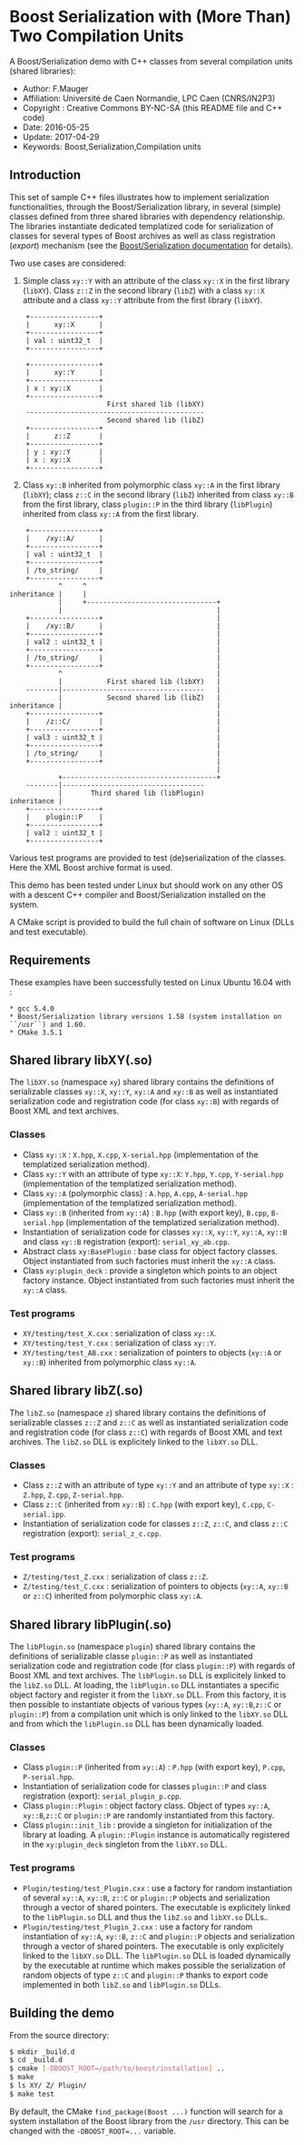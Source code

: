 # Boost Serialization with (More Than) Two Compilation Units

A Boost/Serialization demo with C++ classes  from several compilation units (shared libraries):

* Author:      F.Mauger
* Affiliation: Université de Caen Normandie, LPC Caen (CNRS/IN2P3)
* Copyright :  Creative Commons BY-NC-SA (this README file and C++ code)
* Date:        2016-05-25
* Update:      2017-04-29
* Keywords:    Boost,Serialization,Compilation units

## Introduction

This  set   of  sample   C++  files   illustrates  how   to  implement
serialization   functionalities,   through   the   Boost/Serialization
library,  in   several  (simple)  classes  defined   from  three  shared
libraries with dependency relationship.   The libraries  instantiate
dedicated templatized  code for  serialization of classes  for several
types  of Boost  archives  as well  as  class registration  (*export*)
mechanism                                                         (see
the [Boost/Serialization documentation](http://www.boost.org/doc/libs/1_61_0/libs/serialization/doc/index.html)
for details).

Two use cases are considered:

1)  Simple class  ``xy::Y``  with an  attribute of  the
   class  ``xy::X`` in the  first library (``libXY``).  Class  ``z::Z`` in
   the second  library (``libZ``) with a class  ``xy::X`` attribute
   and  a  class  ``xy::Y``  attribute  from  the  first
   library (``libXY``).

```
    +-----------------+
    |      xy::X      |
    +-----------------+
    | val : uint32_t  |
    +-----------------+

    +-----------------+
    |      xy::Y      |
    +-----------------+
    | x : xy::X       |
    +-----------------+
                        First shared lib (libXY)
    --------------------------------------------
                        Second shared lib (libZ)
    +-----------------+
    |      z::Z       |
    +-----------------+
    | y : xy::Y       |
    | x : xy::X       |
    +-----------------+
```

2) Class ``xy::B``  inherited from  polymorphic class  ``xy::A`` in  the first
   library (``libXY``); class  ``z::C`` in  the second  library (``libZ``) inherited  from class
   ``xy::B`` from the first library, class  ``plugin::P`` in  the third  library (``libPlugin``) inherited  from class
   ``xy::A`` from the first library.

```
    +-----------------+
    |    /xy::A/      |
    +-----------------+
    | val : uint32_t  |
    +-----------------+
    | /to_string/     |
    +-----------------+
            ^     ^
inheritance |     |
            |     +--------------------------------+
            |                                      |
    +-----------------+                            |
    |    /xy::B/      |                            |
    +-----------------+                            |
    | val2 : uint32_t |                            |
    +-----------------+                            |
    | /to_string/     |                            |
    +-----------------+                            |
            ^                                      |
            |           First shared lib (libXY)   |
    --------|-----------------------------------   |
            |           Second shared lib (libZ)   |
inheritance |                                      |
    +-----------------+                            |
    |    /z::C/       |                            |
    +-----------------+                            |
    | val3 : uint32_t |                            |
    +-----------------+                            |
    | /to_string/     |                            |
    +-----------------+                            |
                                                   |
            +--------------------------------------+
    --------|-----------------------------------
            |       Third shared lib (libPlugin)
inheritance |
    +-----------------+
    |    plugin::P    |
    +-----------------+
    | val2 : uint32_t |
    +-----------------+

```

Various  test programs are provided to test (de)serialization of
the classes. Here the XML Boost archive format is used.

This demo has been tested under Linux  but should work on any other OS
with a descent  C++ compiler and Boost/Serialization  installed on the
system.

A CMake script is provided to build the full chain of software on Linux (DLLs and test executable).

## Requirements

These examples  have been  successfully tested  on Linux  Ubuntu 16.04 with :

	* gcc 5.4.0
	* Boost/Serialization library versions 1.58 (system installation on ``/usr``) and 1.60.
	* CMake 3.5.1

## Shared library libXY(.so)

The  ``libXY.so``  (namespace  ``xy``)  shared  library  contains  the
definitions  of serializable  classes ``xy::X``,  ``xy::Y``, ``xy::A``
and  ``xy::B``   as  well  as  instantiated   serialization  code  and
registration code (for class ``xy::B``)  with regards of Boost XML and
text archives.

### Classes

  * Class   ``xy::X``   :   ``X.hpp``,   ``X.cpp``,   ``X-serial.hpp``
    (implementation of the templatized serialization method).
  * Class ``xy::Y``  with an  attribute of type  ``xy::X``: ``Y.hpp``,
    ``Y.cpp``,  ``Y-serial.hpp``  (implementation of  the  templatized
    serialization method).
  * Class  ``xy::A``  (polymorphic   class)  :  ``A.hpp``,  ``A.cpp``,
    ``A-serial.hpp`` (implementation of  the templatized serialization
    method).
  * Class  ``xy::B``  (inherited  from ``xy::A``)  :  ``B.hpp``  (with
    export  key), ``B.cpp``,  ``B-serial.hpp`` (implementation  of the
    templatized serialization method).
  * Instantiation  of   serialization  code  for   classes  ``xy::X``,
    ``xy::Y``, ``xy::A``,  ``xy::B`` and class  ``xy::B`` registration
    (export): ``serial_xy_ab.cpp``.
  * Abstract class  ``xy:BasePlugin``  :  base class for object factory classes.
    Object instantiated from such factories must inherit the ``xy::A`` class.
  * Class  ``xy:plugin_deck``  :  provide a singleton which points to an object factory instance.
    Object instantiated from such factories must inherit the ``xy::A`` class.

### Test programs

  * ``XY/testing/test_X.cxx``   :   serialization   of  class   ``xy::X``.
  * ``XY/testing/test_Y.cxx``   :   serialization   of  class   ``xy::Y``.
  * ``XY/testing/test_AB.cxx`` :  serialization of pointers to  objects (``xy::A`` or
    ``xy::B``)   inherited   from   polymorphic  class   ``xy::A``.

## Shared library libZ(.so)

The  ``libZ.so``   (namespace  ``z``)  shared  library   contains  the
definitions  of  serializable  classes  ``z::Z`` and  ``z::C``  as  well  as
instantiated  serialization  code  and registration  code  (for  class
``z::C``) with regards of Boost XML and text archives.
The ``libZ.so``  DLL is explicitely linked to the ``libXY.so`` DLL.

### Classes

  * Class ``z::Z``  with an attribute of  type ``xy::Y`` and an  attribute of
	type ``xy::X`` : ``Z.hpp``, ``Z.cpp``, ``Z-serial.hpp``.
  * Class ``z::C`` (inherited from ``xy::B``)  : ``C.hpp`` (with export key),
    ``C.cpp``, ``C-serial.ipp``.
  * Instantiation of serialization code  for classes ``z::Z``, ``z::C``, and
    class ``z::C`` registration (export): ``serial_z_c.cpp``.

### Test programs

  * ``Z/testing/test_Z.cxx``   :   serialization   of  class   ``z::Z``.
  * ``Z/testing/test_C.cxx``  : serialization  of  pointers  to objects  (``xy::A``,
    ``xy::B`` or  ``z::C``) inherited from polymorphic  class ``xy::A``.

## Shared library libPlugin(.so)

The  ``libPlugin.so``   (namespace  ``plugin``)  shared  library   contains  the
definitions  of  serializable  classe  ``plugin::P``  as  well  as
instantiated  serialization  code  and registration  code  (for  class
``plugin::P``) with regards of Boost XML and text archives.
The ``libPlugin.so``  DLL is explicitely linked to the ``libZ.so`` DLL.
At loading, the ``libPlugin.so`` DLL instantiates a specific object factory and register it
from the ``libXY.so`` DLL. From this factory, it is then possible to instantiate objects
of various types (``xy::A``, ``xy::B``,``z::C`` or ``plugin::P``) from a
compilation unit which is only linked to the ``libXY.so`` DLL and from which the ``libPlugin.so``
DLL has been dynamically loaded.

### Classes

  * Class ``plugin::P`` (inherited from ``xy::A``)  : ``P.hpp`` (with export key),
	``P.cpp``, ``P-serial.hpp``.
  * Instantiation of serialization code  for classes ``plugin::P`` and
	class registration (export): ``serial_plugin_p.cpp``.
  * Class  ``plugin::Plugin``  :  object factory class.
	Object of types ``xy::A``, ``xy::B``,``z::C`` or ``plugin::P`` are randomly
	instantiated from this factory.
  * Class  ``plugin::init_lib``  : provide a singleton for initialization of the library at loading.
	A 	``plugin::Plugin`` instance is automatically registered in the ``xy:plugin_deck`` singleton
	from the ``libXY.so`` DLL.

### Test programs

  * ``Plugin/testing/test_Plugin.cxx`` :  use a factory for random instantiation of
	several ``xy::A``, ``xy::B``, ``z::C`` or ``plugin::P`` objects and serialization through
	a vector of shared pointers. The executable is explicitely linked to the ``libPlugin.so`` DLL
	and thus the  ``libZ.so`` and ``libXY.so`` DLLs..
  * ``Plugin/testing/test_Plugin_2.cxx`` :  use a factory for random instantiation of
	``xy::A``, ``xy::B``, ``z::C`` and ``plugin::P`` objects and serialization through
	a vector of shared pointers.  The executable is only explicitely linked to the ``libXY.so`` DLL.
	The ``libPlugin.so`` DLL is loaded dynamically by the executable at runtime which makes
	possible the serialization of random objects of type ``z::C`` and ``plugin::P`` thanks
	to export code implemented in both ``libZ.so`` and ``libPlugin.so`` DLLs.


## Building the demo

From the source directory:

```sh
$ mkdir _build.d
$ cd _build.d
$ cmake [-DBOOST_ROOT=/path/to/boost/installation] ..
$ make
$ ls XY/ Z/ Plugin/
$ make test
```

By default, the CMake ``find_package(Boost ...)`` function will search for
a system installation of the Boost library
from the ``/usr`` directory. This can be changed with the ``-DBOOST_ROOT=...``
variable.
